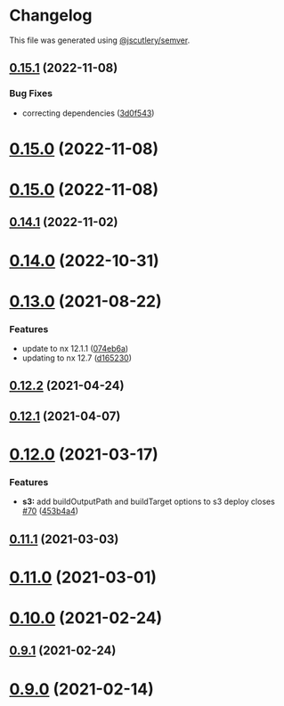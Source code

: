 # Changelog

This file was generated using [@jscutlery/semver](https://github.com/jscutlery/semver).

## [0.15.1](https://github.com/studds/nx-aws/compare/v0.15.0...v0.15.1) (2022-11-08)


### Bug Fixes

* correcting dependencies ([3d0f543](https://github.com/studds/nx-aws/commit/3d0f5432401d6a4986987e5a7ca50e0371aaa5e0))



# [0.15.0](https://github.com/studds/nx-aws/compare/v0.14.1...v0.15.0) (2022-11-08)



# [0.15.0](https://github.com/studds/nx-aws/compare/v0.14.1...v0.15.0) (2022-11-08)



## [0.14.1](https://github.com/studds/nx-aws/compare/v0.14.0...v0.14.1) (2022-11-02)



# [0.14.0](https://github.com/studds/nx-aws/compare/v0.13.0...v0.14.0) (2022-10-31)



# [0.13.0](https://github.com/studds/nx-aws/compare/v0.12.2...v0.13.0) (2021-08-22)

### Features

-   update to nx 12.1.1 ([074eb6a](https://github.com/studds/nx-aws/commit/074eb6a3c0b8e232c34f1355047a8e800124a331))
-   updating to nx 12.7 ([d165230](https://github.com/studds/nx-aws/commit/d165230b2538c422c4834fe686fb49f9f98929d6))

## [0.12.2](https://github.com/studds/nx-aws/compare/v0.12.1...v0.12.2) (2021-04-24)

## [0.12.1](https://github.com/studds/nx-aws/compare/v0.12.0...v0.12.1) (2021-04-07)

# [0.12.0](https://github.com/studds/nx-aws/compare/v0.11.1...v0.12.0) (2021-03-17)

### Features

-   **s3:** add buildOutputPath and buildTarget options to s3 deploy closes [#70](https://github.com/studds/nx-aws/issues/70) ([453b4a4](https://github.com/studds/nx-aws/commit/453b4a497be037618708dc51d533f00837be3fd4))

## [0.11.1](https://github.com/studds/nx-aws/compare/v0.11.0...v0.11.1) (2021-03-03)

# [0.11.0](https://github.com/studds/nx-aws/compare/v0.10.0...v0.11.0) (2021-03-01)

# [0.10.0](https://github.com/studds/nx-aws/compare/v0.9.1...v0.10.0) (2021-02-24)

## [0.9.1](https://github.com/studds/nx-aws/compare/v0.9.0...v0.9.1) (2021-02-24)

# [0.9.0](https://github.com/studds/nx-aws/compare/v0.8.3...v0.9.0) (2021-02-14)
